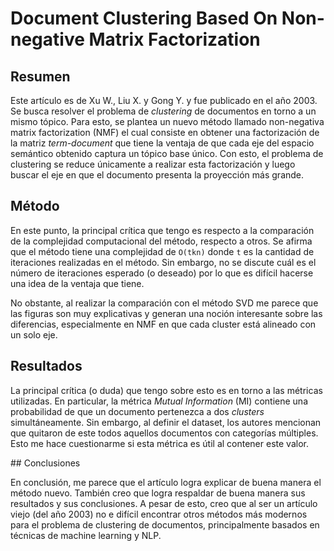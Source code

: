 # Document Clustering Based On Non-negative Matrix Factorization

## Resumen 

Este artículo es de Xu W., Liu X. y Gong Y. y fue publicado en el año 2003. Se busca resolver el problema de *clustering* de documentos en torno a un mismo tópico. Para esto, se plantea un nuevo método llamado non-negativa matrix factorization (NMF) el cual consiste en obtener una factorización de la matriz *term-document* que tiene la ventaja de que cada eje del espacio semántico obtenido captura un tópico base único. Con esto, el problema de clustering se reduce únicamente a realizar esta factorización y luego buscar el eje en que el documento presenta la proyección más grande.

## Método

En este punto, la principal crítica que tengo es respecto a la comparación de la complejidad computacional del método, respecto a otros. Se afirma que el método tiene una complejidad de `O(tkn)` donde `t` es la cantidad de iteraciones realizadas en el método. Sin embargo, no se discute cuál es el número de iteraciones esperado (o deseado) por lo que es difícil hacerse una idea de la ventaja que tiene.

No obstante, al realizar la comparación con el método SVD me parece que las figuras son muy explicativas y generan una noción interesante sobre las diferencias, especialmente en NMF en que cada cluster está alineado con un solo eje.

## Resultados

La principal crítica (o duda) que tengo sobre esto es en torno a las métricas utilizadas. En particular, la métrica *Mutual Information* (MI) contiene una probabilidad de que un documento pertenezca a dos *clusters* simultáneamente. Sin embargo, al definir el dataset, los autores mencionan que quitaron de este todos aquellos documentos con categorías múltiples. Esto me hace cuestionarme si esta métrica es útil al contener este valor.

## Conclusiones

En conclusión, me parece que el artículo logra explicar de buena manera el método nuevo. También creo que logra respaldar de buena manera sus resultados y sus conclusiones. A pesar de esto, creo que al ser un artículo viejo (del año 2003) no e difícil encontrar otros métodos más modernos para el problema de clustering de documentos, principalmente basados en técnicas de machine learning y NLP.
